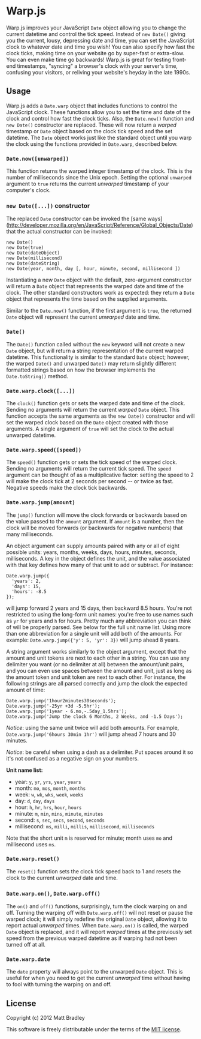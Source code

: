 Warp.js
=======

Warp.js improves your JavaScript `Date` object allowing you to change the
current datetime and control the tick speed. Instead of `new Date()` giving you
the current, lousy, depressing date and time, you can set the JavaScript clock
to whatever date and time you wish! You can also specify how fast the clock
ticks, making time on your website go by super-fast or extra-slow. You can even
make time go backwards! Warp.js is great for testing front-end timestamps,
"syncing" a browser's clock with your server's time, confusing your visitors,
or reliving your website's heyday in the late 1990s.

Usage
-----

Warp.js adds a `Date.warp` object that includes functions to control the
JavaScript clock. These functions allow you to set the time and date of the
clock and control how fast the clock ticks. Also, the `Date.now()` function and
`new Date()` constructor are replaced. These will now return a *warped*
timestamp or `Date` object based on the clock tick speed and the set datetime.
The `Date` object works just like the standard object until you warp the clock
using the functions provided in `Date.warp`, described below.

### `Date.now([unwarped])`

This function returns the warped integer timestamp of the clock. This is the
number of milliseconds since the Unix epoch. Setting the optional `unwarped`
argument to `true` returns the current *unwarped* timestamp of your computer's
clock.

### `new Date([...])` constructor

The replaced `Date` constructor can be invoked the [same ways]
(http://developer.mozilla.org/en/JavaScript/Reference/Global_Objects/Date)
that the actual constructor can be invoked:

    new Date()
    new Date(true)
    new Date(dateObject)
    new Date(millisecond)
    new Date(dateString)
    new Date(year, month, day [, hour, minute, second, millisecond ])

Instantiating a new `Date` object with the default, zero-argument constructor
will return a `Date` object that represents the warped date and time of the
clock. The other standard constructors work as expected: they return a `Date`
object that represents the time based on the supplied arguments.

Similar to the `Date.now()` function, if the first argument is `true`, the
returned `Date` object will represent the current *unwarped* date and time.

### `Date()`

The `Date()` function called without the `new` keyword will not create a new
`Date` object, but will return a string representation of the current warped
datetime. This functionality is similar to the standard `Date` object; however,
the warped `Date()` and unwarped `Date()` may return slightly different
formatted strings based on how the browser implements the `Date.toString()`
method.

### `Date.warp.clock([...])`

The `clock()` function gets or sets the warped date and time of the clock.
Sending no arguments will return the current *warped* `Date` object. This
function accepts the same arguments as the `new Date()` constructor and will
set the warped clock based on the `Date` object created with those arguments. A
single argument of `true` will set the clock to the actual unwarped datetime.

### `Date.warp.speed([speed])`

The `speed()` function gets or sets the tick speed of the warped clock. Sending
no arguments will return the current tick speed. The `speed` argument can be
thought of as a multiplicative factor: setting the speed to 2 will make the
clock tick at 2 seconds per second -- or twice as fast. Negative speeds make
the clock tick backwards.

### `Date.warp.jump(amount)`

The `jump()` function will move the clock forwards or backwards based on the
value passed to the `amount` argument. If `amount` is a number, then the clock
will be moved forwards (or backwards for negative numbers) that many
milliseconds.

An object argument can supply amounts paired with any or all of eight possible
units: years, months, weeks, days, hours, minutes, seconds, milliseconds. A key
in the object defines the unit, and the value associated with that key defines
how many of that unit to add or subtract. For instance:

    Date.warp.jump({
      'years': 2,
      'days': 15,
      'hours': -8.5
    });

will jump forward 2 years and 15 days, then backward 8.5 hours. You're not
restricted to using the long-form unit names: you're free to use names such as
`yr` for years and `h` for hours. Pretty much any abbreviation you can think of
will be properly parsed. See below for the full unit name list. Using more than
one abbreviation for a single unit will add both of the amounts. For example:
`Date.warp.jump({'y': 5, 'yr': 3})` will jump ahead 8 years.

A string argument works similarly to the object argument, except that the
amount and unit tokens are next to each other in a string. You can use any
delimiter you want (or no delimiter at all) between the amount/unit pairs, and
you can even use spaces between the amount and unit, just as long as the amount
token and unit token are next to each other. For instance, the following
strings are all parsed correctly and jump the clock the expected amount of
time:

    Date.warp.jump('1hour2minutes30seconds');
    Date.warp.jump('-25yr +3d -5.5hr');
    Date.warp.jump('1year - 6.mo,-.5day_1.5hrs');
    Date.warp.jump('Jump the clock 6 Months, 2 Weeks, and -1.5 Days');

*Notice*: using the same unit twice will add both amounts. For example,
`Date.warp.jump('6hours 30min 1hr')` will jump ahead 7 hours and 30 minutes.

*Notice*: be careful when using a dash as a delimiter. Put spaces around it so
it's not confused as a negative sign on your numbers.

**Unit name list:**
 * year: `y`, `yr`, `yrs`, `year`, `years`
 * month: `mo`, `mos`, `month`, `months`
 * week: `w`, `wk`, `wks`, `week`, `weeks`
 * day: `d`, `day`, `days`
 * hour: `h`, `hr`, `hrs`, `hour`, `hours`
 * minute: `m`, `min`, `mins`, `minute`, `minutes`
 * second: `s`, `sec`, `secs`, `second`, `seconds`
 * millisecond: `ms`, `milli`, `millis`, `millisecond`, `milliseconds`

Note that the short unit `m` is reserved for minute; month uses `mo` and
millisecond uses `ms`.

### `Date.warp.reset()`

The `reset()` function sets the clock tick speed back to 1 and resets the clock
to the current *unwarped* date and time.

### `Date.warp.on()`, `Date.warp.off()`

The `on()` and `off()` functions, surprisingly, turn the clock warping on and
off. Turning the warping off with `Date.warp.off()` will not reset or pause the
warped clock; it will simply redefine the original `Date` object, allowing it
to report actual *unwarped* times. When `Date.warp.on()` is called, the warped
`Date` object is replaced, and it will report *warped* times at the previously
set speed from the previous warped datetime as if warping had not been turned
off at all.

### `Date.warp.date`

The `date` property will always point to the unwarped `Date` object. This is
useful for when you need to get the current *unwarped* time without having to
fool with turning the warping on and off.

License
-------

Copyright (c) 2012 Matt Bradley

This software is freely distributable under the terms of the
[MIT license](http://www.opensource.org/licenses/MIT).

